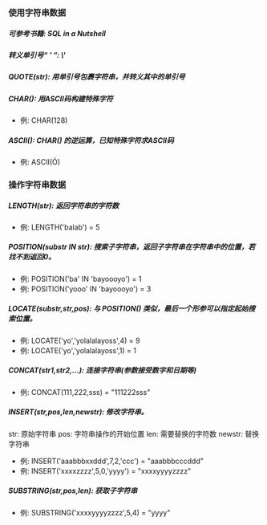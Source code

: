 ### 使用字符串数据

##### 可参考书籍: _SQL in a Nutshell_


##### 转义单引号“ ' ”: \\'


##### QUOTE(str): 用单引号包裹字符串，并转义其中的单引号


##### CHAR(): 用ASCII码构建特殊字符
- 例: CHAR(128)


##### ASCII(): CHAR() 的逆运算，已知特殊字符求ASCII码
- 例: ASCII(Ö)


### 操作字符串数据


##### LENGTH(str): 返回字符串的字符数
- 例: LENGTH('balab') = 5


##### POSITION(substr IN str): 搜索子字符串，返回子字符串在字符串中的位置，若找不到返回0。
- 例: POSITION('ba' IN 'bayoooyo') = 1
- 例: POSITION('yooo' IN 'bayoooyo') = 3


##### LOCATE(substr,str,pos): 与 POSITION() 类似，最后一个形参可以指定起始搜索位置。
- 例: LOCATE('yo','yolalalayoss',4) = 9
- 例: LOCATE('yo','yolalalayoss',1) = 1


##### CONCAT(str1,str2,...): 连接字符串(参数接受数字和日期等)
- 例: CONCAT(111,222,sss) = "111222sss"


##### INSERT(str,pos,len,newstr): 修改字符串。
str: 原始字符串
pos: 字符串操作的开始位置
len: 需要替换的字符数
newstr: 替换字符串

- 例: INSERT('aaabbbxxddd',7,2,'ccc') = "aaabbbcccddd"
- 例: INSERT('xxxxzzzz',5,0,'yyyy') = "xxxxyyyyzzzz"


##### SUBSTRING(str,pos,len): 获取子字符串
- 例: SUBSTRING('xxxxyyyyzzzz',5,4) = "yyyy"
